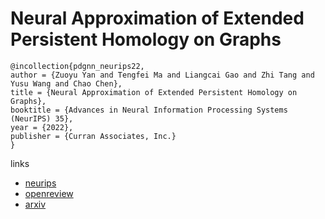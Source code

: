 # Neural Approximation of Extended Persistent Homology on Graphs

```
@incollection{pdgnn_neurips22,
author = {Zuoyu Yan and Tengfei Ma and Liangcai Gao and Zhi Tang and Yusu Wang and Chao Chen},
title = {Neural Approximation of Extended Persistent Homology on Graphs},
booktitle = {Advances in Neural Information Processing Systems (NeurIPS) 35},
year = {2022},
publisher = {Curran Associates, Inc.}
}
```

links
- [neurips](https://nips.cc/Conferences/2022/Schedule?showEvent=54123)
- [openreview](https://openreview.net/forum?id=qwjrO7Rewqy)
- [arxiv](https://arxiv.org/abs/2201.12032)
